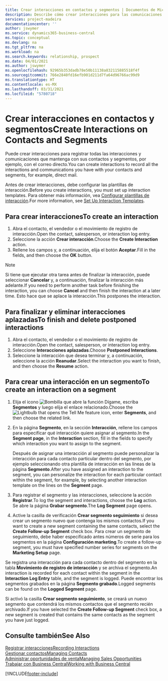 ```yaml
---
title: Crear interacciones en contactos y segmentos | Documentos de Microsoft
description: Describe cómo crear interacciones para las comunicaciones que mantenga con sus contactos y segmentos en Business Central, por ejemplo, con el correo directo.
services: project-madeira
documentationcenter: ''
author: jswymer
ms.service: dynamics365-business-central
ms.topic: conceptual
ms.devlang: na
ms.tgt_pltfrm: na
ms.workload: na
ms.search.keywords: relationship, prospect
ms.date: 04/01/2021
ms.author: jswymer
ms.openlocfilehash: 92965b353dadb78e50b11138a832115885518f4f
ms.sourcegitcommit: 766e2840fd16efb901d211d7fa64d96766ac99d9
ms.translationtype: HT
ms.contentlocale: es-MX
ms.lasthandoff: 03/31/2021
ms.locfileid: "5780718"
---
```

# <a name="create-interactions-on-contacts-and-segments"></a><span data-ttu-id="c9f9b-103">Crear interacciones en contactos y segmentos</span><span class="sxs-lookup"><span data-stu-id="c9f9b-103">Create Interactions on Contacts and Segments</span></span>
<span data-ttu-id="c9f9b-104">Puede crear interacciones para registrar todas las interacciones y comunicaciones que mantenga con sus contactos y segmentos, por ejemplo, con el correo directo.</span><span class="sxs-lookup"><span data-stu-id="c9f9b-104">You can create interactions to record all the interactions and communications you have with your contacts and segments, for example, direct mail.</span></span>

<span data-ttu-id="c9f9b-105">Antes de crear interacciones, debe configurar las plantillas de interacción.</span><span class="sxs-lookup"><span data-stu-id="c9f9b-105">Before you create interactions, you must set up interaction templates.</span></span> <span data-ttu-id="c9f9b-106">Para obtener más información, vea [Configurar plantillas de interacción](marketing-interactions.md).</span><span class="sxs-lookup"><span data-stu-id="c9f9b-106">For more information, see  [Set Up Interaction Templates](marketing-interactions.md).</span></span>

## <a name="to-create-an-interaction"></a><span data-ttu-id="c9f9b-107">Para crear interacciones</span><span class="sxs-lookup"><span data-stu-id="c9f9b-107">To create an interaction</span></span>
1. <span data-ttu-id="c9f9b-108">Abra el contacto, el vendedor o el movimiento de registro de interacción.</span><span class="sxs-lookup"><span data-stu-id="c9f9b-108">Open the contact, salesperson, or interaction log entry.</span></span>
2. <span data-ttu-id="c9f9b-109">Seleccione la acción **Crear interacción**.</span><span class="sxs-lookup"><span data-stu-id="c9f9b-109">Choose the **Create Interaction** action.</span></span>
3. <span data-ttu-id="c9f9b-110">Rellene los campos y, a continuación, elija el botón **Aceptar**.</span><span class="sxs-lookup"><span data-stu-id="c9f9b-110">Fill in the fields, and then choose the **OK** button.</span></span>

> [!NOTE]  
>   <span data-ttu-id="c9f9b-111">Si tiene que ejecutar otra tarea antes de finalizar la interacción, puede seleccionar **Cancelar** y, a continuación, finalizar la interacción más adelante.</span><span class="sxs-lookup"><span data-stu-id="c9f9b-111">If you need to perform another task before finishing the interaction, you can choose **Cancel** and then finish the interaction at a later time.</span></span> <span data-ttu-id="c9f9b-112">Esto hace que se aplace la interacción.</span><span class="sxs-lookup"><span data-stu-id="c9f9b-112">This postpones the interaction.</span></span>

## <a name="to-finish-and-delete-postponed-interactions"></a><span data-ttu-id="c9f9b-113">Para finalizar y eliminar interacciones aplazadas</span><span class="sxs-lookup"><span data-stu-id="c9f9b-113">To finish and delete postponed interactions</span></span>
1. <span data-ttu-id="c9f9b-114">Abra el contacto, el vendedor o el movimiento de registro de interacción.</span><span class="sxs-lookup"><span data-stu-id="c9f9b-114">Open the contact, salesperson, or interaction log entry.</span></span>
2. <span data-ttu-id="c9f9b-115">Seleccione **Interacciones aplazadas**.</span><span class="sxs-lookup"><span data-stu-id="c9f9b-115">Choose **Postponed Interactions**.</span></span>
3. <span data-ttu-id="c9f9b-116">Seleccione la interacción que desea terminar y, a continuación, seleccione la acción **Reanudar**.</span><span class="sxs-lookup"><span data-stu-id="c9f9b-116">Select the interaction you want to finish, and then choose the **Resume** action.</span></span>

## <a name="to-create-an-interaction-on-a-segment"></a><span data-ttu-id="c9f9b-117">Para crear una interacción en un segmento</span><span class="sxs-lookup"><span data-stu-id="c9f9b-117">To create an interaction on a segment</span></span>
1. <span data-ttu-id="c9f9b-118">Elija el icono ![Bombilla que abre la función Dígame](media/ui-search/search_small.png "Dígame qué desea hacer"), escriba **Segmentos** y luego elija el enlace relacionado.</span><span class="sxs-lookup"><span data-stu-id="c9f9b-118">Choose the ![Lightbulb that opens the Tell Me feature](media/ui-search/search_small.png "Tell me what you want to do") icon, enter **Segments**, and then choose the related link.</span></span>
2. <span data-ttu-id="c9f9b-119">En la página **Segmento**, en la sección **Interacción**, rellene los campos para especificar qué interacción quiere asignar al segmento.</span><span class="sxs-lookup"><span data-stu-id="c9f9b-119">In the **Segment page**, in the **Interaction** section, fill in the fields to specify which interaction you want to assign to the segment.</span></span>

    <span data-ttu-id="c9f9b-120">Después de asignar una interacción al segmento puede personalizar la interacción para cada contacto particular dentro del segmento, por ejemplo seleccionando otra plantilla de interacción en las líneas de la página **Segmento**.</span><span class="sxs-lookup"><span data-stu-id="c9f9b-120">After you have assigned an interaction to the segment, you can personalize the interaction for each particular contact within the segment, for example, by selecting another interaction template on the lines on the **Segment** page.</span></span>  
3. <span data-ttu-id="c9f9b-121">Para registrar el segmento y las interacciones, seleccione la acción **Registrar**.</span><span class="sxs-lookup"><span data-stu-id="c9f9b-121">To log the segment and interactions, choose the **Log** action.</span></span> <span data-ttu-id="c9f9b-122">Se abre la página **Grabar segmento**.</span><span class="sxs-lookup"><span data-stu-id="c9f9b-122">The **Log Segment** page opens.</span></span>
4. <span data-ttu-id="c9f9b-123">Active la casilla de verificación **Crear segmento seguimiento** si desea crear un segmento nuevo que contenga los mismos contactos.</span><span class="sxs-lookup"><span data-stu-id="c9f9b-123">If you want to create a new segment containing the same contacts, select the **Create Follow-up Segment** check box.</span></span> <span data-ttu-id="c9f9b-124">Para crear un segmento de seguimiento, debe haber especificado antes números de serie para los segmentos en la página **Configuración marketing**.</span><span class="sxs-lookup"><span data-stu-id="c9f9b-124">To create a follow-up segment, you must have specified number series for segments on the **Marketing Setup** page.</span></span>

<span data-ttu-id="c9f9b-125">Se registra una interacción para cada contacto dentro del segmento en la tabla **Movimiento de registro de interacción** y se archiva el segmento.</span><span class="sxs-lookup"><span data-stu-id="c9f9b-125">An interaction is recorded for each contact within the segment in the **Interaction Log Entry** table, and the segment is logged.</span></span> <span data-ttu-id="c9f9b-126">Puede encontrar los segmentos grabados en la página **Segmento grabado**.</span><span class="sxs-lookup"><span data-stu-id="c9f9b-126">Logged segments can be found on the **Logged Segment** page.</span></span>

<span data-ttu-id="c9f9b-127">Si activó la casilla **Crear segmento seguimiento**, se creará un nuevo segmento que contendrá los mismos contactos que el segmento recién archivado.</span><span class="sxs-lookup"><span data-stu-id="c9f9b-127">If you have selected the **Create Follow-up Segment** check box, a new segment is created that contains the same contacts as the segment you have just logged.</span></span>

## <a name="see-also"></a><span data-ttu-id="c9f9b-128">Consulte también</span><span class="sxs-lookup"><span data-stu-id="c9f9b-128">See Also</span></span>
[<span data-ttu-id="c9f9b-129">Registrar interacciones</span><span class="sxs-lookup"><span data-stu-id="c9f9b-129">Recording Interactions</span></span>](marketing-interactions.md)  
[<span data-ttu-id="c9f9b-130">Gestionar contactos</span><span class="sxs-lookup"><span data-stu-id="c9f9b-130">Managing Contacts</span></span>](marketing-contacts.md)  
[<span data-ttu-id="c9f9b-131">Administrar oportunidades de venta</span><span class="sxs-lookup"><span data-stu-id="c9f9b-131">Managing Sales Opportunities</span></span>](marketing-manage-sales-opportunities.md)  
[<span data-ttu-id="c9f9b-132">Trabajar con Business Central</span><span class="sxs-lookup"><span data-stu-id="c9f9b-132">Working with Business Central</span></span>](ui-work-product.md)


[!INCLUDE[footer-include](includes/footer-banner.md)]